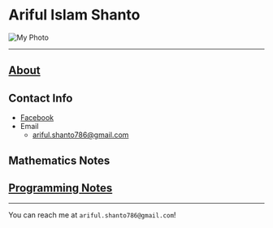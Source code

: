 
# Ariful Islam Shanto

![My Photo](https://shanto-swe029.github.io/shanto.jpg)<br/>

***

## [About](https://shanto-swe029.github.io/about/home)

## Contact Info
- [Facebook](https://facebook.com/shanto3585)
- Email
	- ariful.shanto786@gmail.com

## Mathematics Notes
## [Programming Notes](https://shanto-swe029.github.io/programmingnotes)

***

You can reach me at `ariful.shanto786@gmail.com`!

